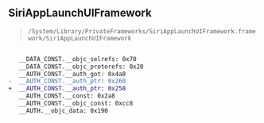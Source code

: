 ## SiriAppLaunchUIFramework

> `/System/Library/PrivateFrameworks/SiriAppLaunchUIFramework.framework/SiriAppLaunchUIFramework`

```diff

   __DATA_CONST.__objc_selrefs: 0x70
   __DATA_CONST.__objc_protorefs: 0x20
   __AUTH_CONST.__auth_got: 0x4a8
-  __AUTH_CONST.__auth_ptr: 0x260
+  __AUTH_CONST.__auth_ptr: 0x258
   __AUTH_CONST.__const: 0x2a8
   __AUTH_CONST.__objc_const: 0xcc8
   __AUTH.__objc_data: 0x190

```
